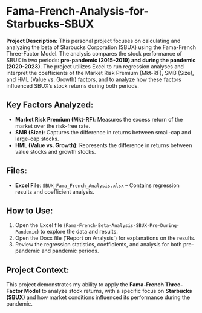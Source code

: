# Fama-French-Analysis-for-Starbucks-SBUX
**Project Description:**
This personal project focuses on calculating and analyzing the beta of Starbucks Corporation (SBUX) using the Fama-French Three-Factor Model. The analysis compares the stock performance of SBUX in two periods: **pre-pandemic (2015-2019) and during the pandemic (2020-2023)**. The project utilizes Excel to run regression analyses and interpret the coefficients of the Market Risk Premium (Mkt-RF), SMB (Size), and HML (Value vs. Growth) factors, and to analyze how these factors influenced SBUX’s stock returns during both periods.
## Key Factors Analyzed:
- **Market Risk Premium (Mkt-RF)**: Measures the excess return of the market over the risk-free rate.
- **SMB (Size)**: Captures the difference in returns between small-cap and large-cap stocks.
- **HML (Value vs. Growth)**: Represents the difference in returns between value stocks and growth stocks.

## Files:
- **Excel File**: `SBUX_Fama_French_Analysis.xlsx` – Contains regression results and coefficient analysis.

## How to Use:
1. Open the Excel file (`Fama-French-Beta-Analysis-SBUX-Pre-During-Pandemic`) to explore the data and results.
2. Open the Docx file ('Report on Analysis') for explanations on the results.
3. Review the regression statistics, coefficients, and analysis for both pre-pandemic and pandemic periods.

## Project Context:
This project demonstrates my ability to apply the **Fama-French Three-Factor Model** to analyze stock returns, with a specific focus on **Starbucks (SBUX)** and how market conditions influenced its performance during the pandemic.
